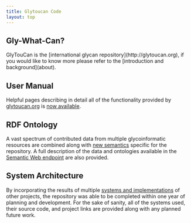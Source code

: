 ```yaml
---
title: Glytoucan Code
layout: top
---
```

<h2><a class="anchor" href="#intro" aria-hidden="true"></a>Gly-What-Can?</h2>
GlyTouCan is the [international glycan repository](http://glytoucan.org), if you would like to know more please refer to the [introduction and background](about).

<h2><a class="anchor" href="#manual" aria-hidden="true"></a>User Manual</h2>

Helpful pages describing in detail all of the functionality provided by [glytoucan.org](http://www.glytoucan.org) is [now available](manual).

<h2><a class="anchor" href="#rdf-ontology" aria-hidden="true"></a>RDF Ontology</h2>

A vast spectrum of contributed data from multiple glycoinformatic resources are combined along with [new semantics](rdf-ontology) specific for the repository.  A full description of the data and ontologies available in the [Semantic Web endpoint](http://ts.glytoucan.org) are also provided.

<h2><a class="anchor" href="#system-architecture" aria-hidden="true"></a>System Architecture</h2>

By incorporating the results of multiple [systems and implementations](system) of other projects, the repository was able to be completed within one year of planning and development.  For the sake of sanity, all of the systems used, their source code, and project links are provided along with any planned future work.
